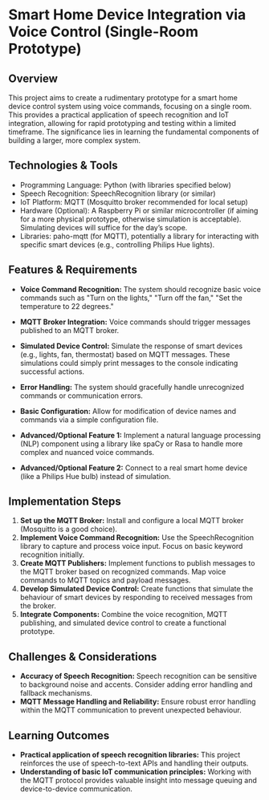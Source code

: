 # Smart Home Device Integration via Voice Control (Single-Room Prototype)

## Overview
This project aims to create a rudimentary prototype for a smart home device control system using voice commands, focusing on a single room. This provides a practical application of speech recognition and IoT integration, allowing for rapid prototyping and testing within a limited timeframe. The significance lies in learning the fundamental components of building a larger, more complex system.

## Technologies & Tools
- Programming Language: Python (with libraries specified below)
- Speech Recognition: SpeechRecognition library (or similar)
- IoT Platform:  MQTT (Mosquitto broker recommended for local setup)
- Hardware (Optional):  A Raspberry Pi or similar microcontroller (if aiming for a more physical prototype, otherwise simulation is acceptable).  Simulating devices will suffice for the day’s scope.
- Libraries: paho-mqtt (for MQTT), potentially a library for interacting with specific smart devices (e.g., controlling Philips Hue lights).

## Features & Requirements
- **Voice Command Recognition:**  The system should recognize basic voice commands such as "Turn on the lights," "Turn off the fan," "Set the temperature to 22 degrees."
- **MQTT Broker Integration:**  Voice commands should trigger messages published to an MQTT broker.
- **Simulated Device Control:**  Simulate the response of smart devices (e.g., lights, fan, thermostat) based on MQTT messages.  These simulations could simply print messages to the console indicating successful actions.
- **Error Handling:** The system should gracefully handle unrecognized commands or communication errors.
- **Basic Configuration:** Allow for modification of device names and commands via a simple configuration file.

- **Advanced/Optional Feature 1:**  Implement a natural language processing (NLP) component using a library like spaCy or Rasa to handle more complex and nuanced voice commands.
- **Advanced/Optional Feature 2:** Connect to a real smart home device (like a Philips Hue bulb) instead of simulation.


## Implementation Steps
1. **Set up the MQTT Broker:** Install and configure a local MQTT broker (Mosquitto is a good choice).
2. **Implement Voice Command Recognition:** Use the SpeechRecognition library to capture and process voice input.  Focus on basic keyword recognition initially.
3. **Create MQTT Publishers:**  Implement functions to publish messages to the MQTT broker based on recognized commands.  Map voice commands to MQTT topics and payload messages.
4. **Develop Simulated Device Control:** Create functions that simulate the behaviour of smart devices by responding to received messages from the broker.
5. **Integrate Components:** Combine the voice recognition, MQTT publishing, and simulated device control to create a functional prototype.


## Challenges & Considerations
- **Accuracy of Speech Recognition:** Speech recognition can be sensitive to background noise and accents.  Consider adding error handling and fallback mechanisms.
- **MQTT Message Handling and Reliability:** Ensure robust error handling within the MQTT communication to prevent unexpected behaviour.


## Learning Outcomes
- **Practical application of speech recognition libraries:** This project reinforces the use of speech-to-text APIs and handling their outputs.
- **Understanding of basic IoT communication principles:**  Working with the MQTT protocol provides valuable insight into message queuing and device-to-device communication.

